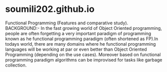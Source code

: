 # soumili202.github.io
Functional Programming (Features and comparative study).
BACKGROUND:- 
In the fast growing world of Object Oriented programming, people are often forgetting a very important paradigm of programming known as he functional programming paradigm (often shortened as FP).In todays world, there are many domains where he functional programming languages will be working at par or even better than Object Oriented Programming (depending on the use cases). Moreover based on functional programming paradigm algorithms can be improvised for tasks like garbage collection.
